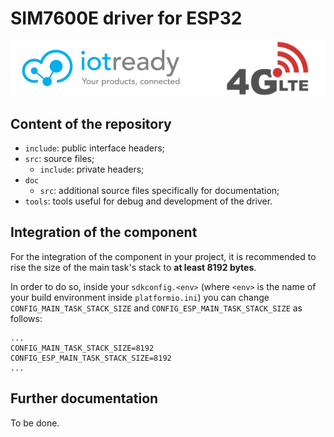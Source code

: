 # SIM7600E driver for ESP32

![banner](doc/src/images/banner.png "banner")

## Content of the repository

- ```include```: public interface headers;
- ```src```: source files;
    - ```include```: private headers;
- ```doc```
    - ```src```: additional source files specifically for documentation;
- ```tools```: tools useful for debug and development of the driver.

## Integration of the component

For the integration of the component in your project, it is recommended to rise the size of the main task's stack to <b>at least 8192 bytes</b>.

In order to do so, inside your ```sdkconfig.<env>``` (where ```<env>``` is the name of your build environment inside ```platformio.ini```) you can change ```CONFIG_MAIN_TASK_STACK_SIZE``` and ```CONFIG_ESP_MAIN_TASK_STACK_SIZE``` as follows:

```
...
CONFIG_MAIN_TASK_STACK_SIZE=8192
CONFIG_ESP_MAIN_TASK_STACK_SIZE=8192
...
```

## Further documentation

To be done.
